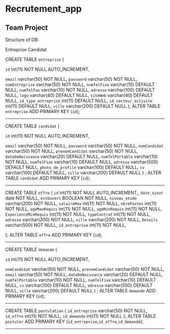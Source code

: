 # Recrutement_app
## Team Project

Structure of DB:

Entreprise
Candidat

CREATE TABLE `entreprise` (

`id` int(11) NOT NULL AUTO_INCREMENT,

`email` varchar(50) NOT NULL,
`password` varchar(50) NOT NULL,
`nomEntreprise` varchar(50) NOT NULL,
`numTelFixe` varchar(10) DEFAULT NULL,
`numTelFax` varchar(10) NOT NULL,
`adresse` varchar(100) DEFAULT NULL,
`logo` varchar(40) DEFAULT NULL,
`siteWeb` varchar(40) DEFAULT NULL,
`id_type_entreprise` int(11) DEFAULT NULL,
`id_secteur_activite` int(11) DEFAULT NULL,
`ville` varchar(200) DEFAULT NULL
);
ALTER TABLE `entreprise` ADD PRIMARY KEY (`id`);

____________________________________________________

CREATE TABLE `candidat` (

`id` int(11) NOT NULL AUTO_INCREMENT,

`email` varchar(50) NOT NULL,
`password` varchar(50) NOT NULL,
`nomCandidat` varchar(50) NOT NULL,
`prenomCandidat` varchar(50) NOT NULL,
`dateDeNaissance` varchar(20) DEFAULT NULL,
`numTelPortable` varchar(10) NOT NULL,
`numTelFixe` varchar(10) DEFAULT NULL,
`adresse` varchar(500) DEFAULT NULL,
`photo_de_profile` varchar(100) DEFAULT NULL,
`cv` varchar(100) DEFAULT NULL,
`ville` varchar(200) DEFAULT NULL
) ;
ALTER TABLE `candidat` ADD PRIMARY KEY (`id`);

____________________________________________________

CREATE TABLE `offre` (
`id` int(11) NOT NULL AUTO_INCREMENT,,
`date_ajout` date NOT NULL,
`estOuvert` BOOLEAN NOT NULL,
`niveau_etude` varchar(200) NOT NULL,
`salaireMax` int(11) NOT NULL,
`nbrePostes` int(11) NOT NULL,
`ageMaxRequis` int(11) NOT NULL,
`ageMinRequis` int(11) NOT NULL,
`ExperienceMinRequis` int(11) NOT NULL,
`typeContrat` int(11) NOT NULL,
`adresse` varchar(200) NOT NULL,
`ville` varchar(200) NOT NULL,
`Details` varchar(500) NOT NULL,
`id_entreprise` int(11) NOT NULL,

);
ALTER TABLE `offre` ADD PRIMARY KEY (`id`);

________________________________________________

CREATE TABLE `demande` (

`id` int(11) NOT NULL AUTO_INCREMENT,

`nomCandidat` varchar(50) NOT NULL,
`prenomCandidat` varchar(50) NOT NULL,
`email` varchar(50) NOT NULL,
`dateDeNaissance` varchar(20) DEFAULT NULL,
`numTelPortable` varchar(10) NOT NULL,
`numTelFixe` varchar(10) DEFAULT NULL,
`cv` varchar(100) DEFAULT NULL,
`adresse` varchar(500) DEFAULT NULL,
`ville` varchar(200) DEFAULT NULL
) ;
ALTER TABLE `demande` ADD PRIMARY KEY (`id`);

________________________________________________

CREATE TABLE `postulation` (
`id_entreprise` varchar(50) NOT NULL,
`id_offre` int(11) NOT NULL,
`id_demande` int(11) NOT NULL
);
ALTER TABLE `postuler` ADD PRIMARY KEY (`id_entreprise`,`id_offre`,`id_demande`);

_______________________________________________

